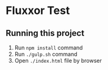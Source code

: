 # Fluxxor Test

## Running this project

1. Run `npm install` command
1. Run `./gulp.sh` command
1. Open `./index.html` file by browser
